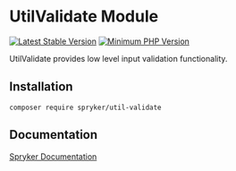 # UtilValidate Module
[![Latest Stable Version](https://poser.pugx.org/spryker/util-validate/v/stable.svg)](https://packagist.org/packages/spryker/util-validate)
[![Minimum PHP Version](https://img.shields.io/badge/php-%3E%3D%207.4-8892BF.svg)](https://php.net/)

UtilValidate provides low level input validation functionality.

## Installation

```
composer require spryker/util-validate
```

## Documentation

[Spryker Documentation](https://docs.spryker.com)
